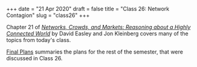 +++
date = "21 Apr 2020"
draft = false
title = "Class 26: Network Contagion"
slug = "class26"
+++


Chapter 21 of [_Networks, Crowds, and Markets: Reasoning about a
Highly Connected World_](https://www.cs.cornell.edu/home/kleinber/networks-book/networks-book.pdf)
by David Easley and Jon Kleinberg covers many of the topics from today's class.

[Final Plans](/finalplans) summaries the plans for the rest of the semester, that were discussed in Class 26.